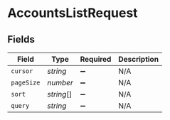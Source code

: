# AccountsListRequest


## Fields

| Field              | Type               | Required           | Description        |
| ------------------ | ------------------ | ------------------ | ------------------ |
| `cursor`           | *string*           | :heavy_minus_sign: | N/A                |
| `pageSize`         | *number*           | :heavy_minus_sign: | N/A                |
| `sort`             | *string*[]         | :heavy_minus_sign: | N/A                |
| `query`            | *string*           | :heavy_minus_sign: | N/A                |